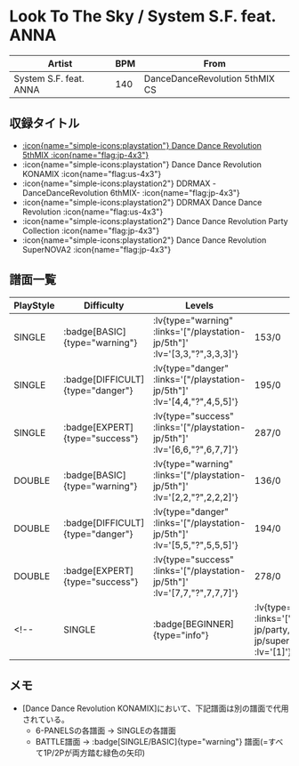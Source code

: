 # Look To The Sky / System S.F. feat. ANNA

|Artist|BPM|From|
|------|---|----|
|System S.F. feat. ANNA|140|DanceDanceRevolution 5thMIX CS|

## 収録タイトル

- [ :icon{name="simple-icons:playstation"} Dance Dance Revolution 5thMIX :icon{name="flag:jp-4x3"} ](/playstation-jp/5th)
- :icon{name="simple-icons:playstation"} Dance Dance Revolution KONAMIX :icon{name="flag:us-4x3"}
- :icon{name="simple-icons:playstation2"} DDRMAX -DanceDanceRevolution 6thMIX- :icon{name="flag:jp-4x3"}
- :icon{name="simple-icons:playstation2"} DDRMAX Dance Dance Revolution :icon{name="flag:us-4x3"}
- :icon{name="simple-icons:playstation2"} Dance Dance Revolution Party Collection :icon{name="flag:jp-4x3"}
- :icon{name="simple-icons:playstation2"} Dance Dance Revolution SuperNOVA2 :icon{name="flag:jp-4x3"}

## 譜面一覧

|PlayStyle|Difficulty|Levels|Notes|Movie|
|---------|----------|------|-----|-----|
|SINGLE| :badge[BASIC]{type="warning"} | :lv{type="warning" :links='["/playstation-jp/5th"]' :lv='[3,3,"?",3,3,3]'} |153/0||
|SINGLE| :badge[DIFFICULT]{type="danger"} | :lv{type="danger" :links='["/playstation-jp/5th"]' :lv='[4,4,"?",4,5,5]'} |195/0||
|SINGLE| :badge[EXPERT]{type="success"} | :lv{type="success" :links='["/playstation-jp/5th"]' :lv='[6,6,"?",6,7,7]'} |287/0||
|DOUBLE| :badge[BASIC]{type="warning"} | :lv{type="warning" :links='["/playstation-jp/5th"]' :lv='[2,2,"?",2,2,2]'} |136/0||
|DOUBLE| :badge[DIFFICULT]{type="danger"} | :lv{type="danger" :links='["/playstation-jp/5th"]' :lv='[5,5,"?",5,5,5]'} |194/0||
|DOUBLE| :badge[EXPERT]{type="success"} | :lv{type="success" :links='["/playstation-jp/5th"]' :lv='[7,7,"?",7,7,7]'} |278/0||
<!-- |SINGLE| :badge[BEGINNER]{type="info"} | :lv{type="info" :links='["/playstation2-jp/party,/playstation2-jp/supernova2"]' :lv='[1]'} |100/0|| -->

## メモ

- [Dance Dance Revolution KONAMIX]において、下記譜面は別の譜面で代用されている。
  - 6-PANELSの各譜面 → SINGLEの各譜面
  - BATTLE譜面 → :badge[SINGLE/BASIC]{type="warning"} 譜面(=すべて1P/2Pが両方踏む緑色の矢印)

